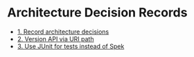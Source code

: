 # Architecture Decision Records

* [1. Record architecture decisions](0001-record-architecture-decisions.md)
* [2. Version API via URI path](0002-version-api-via-uri-path.md)
* [3. Use JUnit for tests instead of Spek](0003-use-junit-for-tests-instead-of-spek.md)
